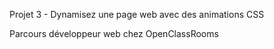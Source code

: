 Projet 3 - Dynamisez une page web avec des animations CSS

Parcours développeur web chez OpenClassRooms

